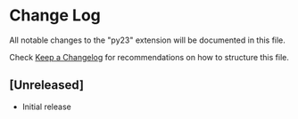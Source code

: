 # Change Log

All notable changes to the "py23" extension will be documented in this file.

Check [Keep a Changelog](http://keepachangelog.com/) for recommendations on how to structure this file.

## [Unreleased]

- Initial release